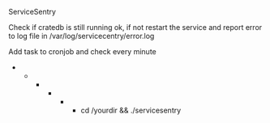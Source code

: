 ServiceSentry

Check if cratedb is still running ok, if not restart the service and report error to log file in /var/log/servicecentry/error.log

Add task to cronjob and check every minute

- - - - - - cd /yourdir && ./servicesentry
